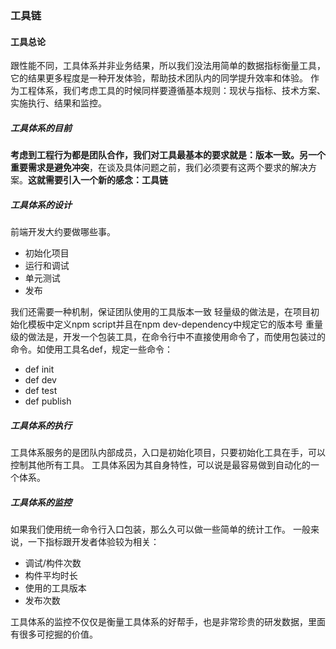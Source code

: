 ### 工具链

#### 工具总论
跟性能不同，工具体系并非业务结果，所以我们没法用简单的数据指标衡量工具，它的结果更多程度是一种开发体验，帮助技术团队内的同学提升效率和体验。
作为工程体系，我们考虑工具的时候同样要遵循基本规则：现状与指标、技术方案、实施执行、结果和监控。

##### 工具体系的目前
**考虑到工程行为都是团队合作，我们对工具最基本的要求就是：版本一致。另一个重要需求是避免冲突**，在谈及具体问题之前，我们必须要有这两个要求的解决方案。**这就需要引入一个新的感念：工具链**

##### 工具体系的设计
前端开发大约要做哪些事。
* 初始化项目
* 运行和调试
* 单元测试
* 发布

我们还需要一种机制，保证团队使用的工具版本一致
轻量级的做法是，在项目初始化模板中定义npm script并且在npm dev-dependency中规定它的版本号
重量级的做法是，开发一个包装工具，在命令行中不直接使用命令了，而使用包装过的命令。如使用工具名def，规定一些命令：
* def init
* def dev
* def test
* def publish

##### 工具体系的执行
工具体系服务的是团队内部成员，入口是初始化项目，只要初始化工具在手，可以控制其他所有工具。
工具体系因为其自身特性，可以说是最容易做到自动化的一个体系。

##### 工具体系的监控
如果我们使用统一命令行入口包装，那么久可以做一些简单的统计工作。
一般来说，一下指标跟开发者体验较为相关：
* 调试/构件次数
* 构件平均时长
* 使用的工具版本
* 发布次数

工具体系的监控不仅仅是衡量工具体系的好帮手，也是非常珍贵的研发数据，里面有很多可挖掘的价值。
